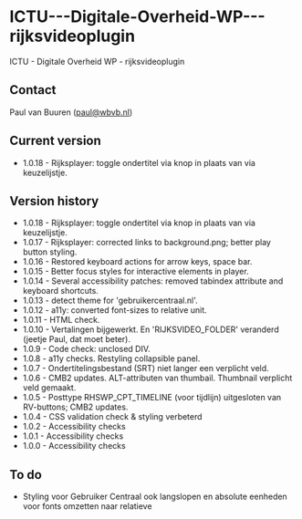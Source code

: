 # ICTU---Digitale-Overheid-WP---rijksvideoplugin
ICTU - Digitale Overheid WP - rijksvideoplugin

## Contact
Paul van Buuren (paul@wbvb.nl)

## Current version
* 1.0.18 - Rijksplayer: toggle ondertitel via knop in plaats van via keuzelijstje.

## Version history
* 1.0.18 - Rijksplayer: toggle ondertitel via knop in plaats van via keuzelijstje.
* 1.0.17 - Rijksplayer: corrected links to background.png; better play button styling.
* 1.0.16 - Restored keyboard actions for arrow keys, space bar.
* 1.0.15 - Better focus styles for interactive elements in player.
* 1.0.14 - Several accessibility patches: removed tabindex attribute and keyboard shortcuts.
* 1.0.13 - detect theme for 'gebruikercentraal.nl'.
* 1.0.12 - a11y: converted font-sizes to relative unit.
* 1.0.11 - HTML check.
* 1.0.10 - Vertalingen bijgewerkt. En 'RIJKSVIDEO_FOLDER' veranderd (jeetje Paul, dat moet beter).
* 1.0.9 - Code check: unclosed DIV.
* 1.0.8 - a11y checks. Restyling collapsible panel.
* 1.0.7 - Ondertitelingsbestand (SRT) niet langer een verplicht veld.
* 1.0.6 - CMB2 updates. ALT-attributen van thumbail. Thumbnail verplicht veld gemaakt.
* 1.0.5 - Posttype RHSWP_CPT_TIMELINE (voor tijdlijn) uitgesloten van RV-buttons; CMB2 updates.
* 1.0.4 - CSS validation check & styling verbeterd
* 1.0.2 - Accessibility checks
* 1.0.1 - Accessibility checks
* 1.0.0 - Accessibility checks


## To do
* Styling voor Gebruiker Centraal ook langslopen en absolute eenheden voor fonts omzetten naar relatieve
